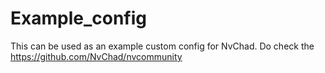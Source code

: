 # Example_config


This can be used as an example custom config for NvChad. Do check the https://github.com/NvChad/nvcommunity
